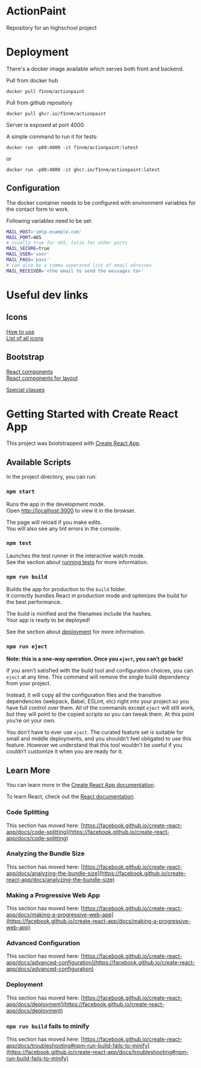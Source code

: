 # ActionPaint

Repository for an highschool project

# Deployment

There's a docker image available which serves both front and backend.

Pull from docker hub

```
docker pull f1nnm/actionpaint
```

Pull from github repository

```
docker pull ghcr.io/f1nnm/actionpaint
```

Server is exposed at port 4000.

A simple command to run it for tests:

```
docker run -p80:4000 -it f1nnm/actionpaint:latest
```

or

```
docker run -p80:4000 -it ghcr.io/f1nnm/actionpaint:latest
```

## Configuration
The docker container needs to be configured with environment variables for the contact form to work.

Following variables need to be set:
```bash
MAIL_HOST='smtp.example.com'
MAIL_PORT=465
# usually true for 465, false for other ports
MAIL_SECURE=true
MAIL_USER='user'
MAIL_PASS='pass'
# can also be a comma seperated list of email adresses
MAIL_RECEIVER='<the email to send the messages to>'
```

# Useful dev links

## Icons

[How to use](https://material-ui.com/api/svg-icon/)  
[List of all icons](https://material-ui.com/components/material-icons/)

## Bootstrap

[React components](https://react-bootstrap.github.io/components/alerts/)  
[React components for layout](https://react-bootstrap.github.io/layout/grid/)

[Special classes](https://getbootstrap.com/docs/4.1/utilities/spacing/)

# Getting Started with Create React App

This project was bootstrapped with [Create React App](https://github.com/facebook/create-react-app).

## Available Scripts

In the project directory, you can run:

### `npm start`

Runs the app in the development mode.\
Open [http://localhost:3000](http://localhost:3000) to view it in the browser.

The page will reload if you make edits.\
You will also see any lint errors in the console.

### `npm test`

Launches the test runner in the interactive watch mode.\
See the section about [running tests](https://facebook.github.io/create-react-app/docs/running-tests) for more information.

### `npm run build`

Builds the app for production to the `build` folder.\
It correctly bundles React in production mode and optimizes the build for the best performance.

The build is minified and the filenames include the hashes.\
Your app is ready to be deployed!

See the section about [deployment](https://facebook.github.io/create-react-app/docs/deployment) for more information.

### `npm run eject`

**Note: this is a one-way operation. Once you `eject`, you can’t go back!**

If you aren’t satisfied with the build tool and configuration choices, you can `eject` at any time. This command will remove the single build dependency from your project.

Instead, it will copy all the configuration files and the transitive dependencies (webpack, Babel, ESLint, etc) right into your project so you have full control over them. All of the commands except `eject` will still work, but they will point to the copied scripts so you can tweak them. At this point you’re on your own.

You don’t have to ever use `eject`. The curated feature set is suitable for small and middle deployments, and you shouldn’t feel obligated to use this feature. However we understand that this tool wouldn’t be useful if you couldn’t customize it when you are ready for it.

## Learn More

You can learn more in the [Create React App documentation](https://facebook.github.io/create-react-app/docs/getting-started).

To learn React, check out the [React documentation](https://reactjs.org/).

### Code Splitting

This section has moved here: [https://facebook.github.io/create-react-app/docs/code-splitting](https://facebook.github.io/create-react-app/docs/code-splitting)

### Analyzing the Bundle Size

This section has moved here: [https://facebook.github.io/create-react-app/docs/analyzing-the-bundle-size](https://facebook.github.io/create-react-app/docs/analyzing-the-bundle-size)

### Making a Progressive Web App

This section has moved here: [https://facebook.github.io/create-react-app/docs/making-a-progressive-web-app](https://facebook.github.io/create-react-app/docs/making-a-progressive-web-app)

### Advanced Configuration

This section has moved here: [https://facebook.github.io/create-react-app/docs/advanced-configuration](https://facebook.github.io/create-react-app/docs/advanced-configuration)

### Deployment

This section has moved here: [https://facebook.github.io/create-react-app/docs/deployment](https://facebook.github.io/create-react-app/docs/deployment)

### `npm run build` fails to minify

This section has moved here: [https://facebook.github.io/create-react-app/docs/troubleshooting#npm-run-build-fails-to-minify](https://facebook.github.io/create-react-app/docs/troubleshooting#npm-run-build-fails-to-minify)
